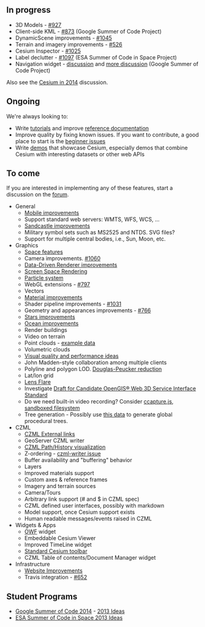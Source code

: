 ## In progress
* 3D Models - [#927](https://github.com/AnalyticalGraphicsInc/cesium/issues/927)
* Client-side KML - [#873](https://github.com/AnalyticalGraphicsInc/cesium/issues/873) (Google Summer of Code Project)
* DynamicScene improvements - [#1045](https://github.com/AnalyticalGraphicsInc/cesium/issues/1045)
* Terrain and imagery improvements - [#526](https://github.com/AnalyticalGraphicsInc/cesium/issues/526)
* Cesium Inspector - [#1025](https://github.com/AnalyticalGraphicsInc/cesium/issues/1025)
* Label declutter - [#1097](https://github.com/AnalyticalGraphicsInc/cesium/issues/1097) (ESA Summer of Code in Space Project)
* Navigation widget - [discussion](https://groups.google.com/forum/#!topic/cesium-dev/TcSLrG0MAnk) and [more discussion](https://groups.google.com/forum/#!topic/cesium-dev/OdhHnshN9fA) (Google Summer of Code Project)

Also see the [Cesium in 2014](https://groups.google.com/forum/#!topic/cesium-dev/cizxRxOEQ8I) discussion.

## Ongoing

We're always looking to:
* Write [tutorials](Tutorials-Details) and improve [reference documentation](http://cesiumjs.org/refdoc.html)
* Improve quality by fixing known issues.  If you want to contribute, a good place to start is the [beginner issues](https://github.com/AnalyticalGraphicsInc/cesium/issues?direction=desc&labels=beginner&page=1&sort=updated&state=open)
* Write [demos](http://cesiumjs.org/demos.html) that showcase Cesium, especially demos that combine Cesium with interesting datasets or other web APIs

## To come

If you are interested in implementing any of these features, start a discussion on the [forum](http://cesiumjs.org/forum.html).

* General
  * [Mobile improvements](Mobile-Details)
  * Support standard web servers: WMTS, WFS, WCS, ...
  * [Sandcastle improvements](Sandcastle-Details)
  * Military symbol sets such as MS2525 and NTDS.  SVG files?
  * Support for multiple central bodies, i.e., Sun, Moon, etc.
* Graphics
  * [Space features](Space-features)
  * Camera improvements. [#1060](https://github.com/AnalyticalGraphicsInc/cesium/issues/1060)
  * [Data-Driven Renderer improvements](Data-Driven-Renderer-Details)
  * [Screen Space Rendering](Screen-Space-Rendering-Details)
  * [Particle system](Particle-System-Details)
  * WebGL extensions - [#797](https://github.com/AnalyticalGraphicsInc/cesium/issues/797)
  * Vectors
  * [Material improvements](https://github.com/AnalyticalGraphicsInc/cesium/wiki/Material-System-Details)
  * Shader pipeline improvements - [#1031](https://github.com/AnalyticalGraphicsInc/cesium/issues/1031)
  * Geometry and appearances improvements - [#766](https://github.com/AnalyticalGraphicsInc/cesium/issues/766)
  * [Stars improvements](Stars-Details)
  * [Ocean improvements](Ocean-Details)
  * Render buildings
  * Video on terrain
  * Point clouds - [example data](http://kos.informatik.uni-osnabrueck.de/3Dscans/)
  * Volumetric clouds
  * [Visual quality and performance ideas](Visual-Quality-and-Performance-Details)
  * John Madden-style collaboration among multiple clients
  * Polyline and polygon LOD.  [Douglas-Peucker reduction](http://www.bowdoin.edu/~ltoma/teaching/cs350/spring06/Lecture-Handouts/hershberger92speeding.pdf)
  * Lat/lon grid
  * [Lens Flare](http://www.john-chapman.net/content.php?id=18)
  * Investigate [Draft for Candidate OpenGIS® Web 3D Service Interface Standard](portal.opengeospatial.org/files/?artifact_id=36390)
  * Do we need built-in video recording?  Consider [ccapture.js](https://github.com/spite/ccapture.js), [sandboxed filesystem](https://gist.github.com/4370822)
  * Tree generation - Possibly use [this data](http://glcf.umd.edu/data/) to generate global procedural trees.
* CZML
  * [CZML External links](External-links)
  * GeoServer CZML writer
  * [CZML Path/History visualization](CZML-History-visualization-details)
  * Z-ordering - [czml-writer issue](https://github.com/AnalyticalGraphicsInc/czml-writer/issues/20)
  * Buffer availability and "buffering" behavior
  * Layers
  * Improved materials support
  * Custom axes & reference frames
  * Imagery and terrain sources
  * Camera/Tours
  * Arbitrary link support (# and $ in CZML spec)
  * CZML defined user interfaces, possibly with markdown
  * Model support, once Cesium support exists
  * Human readable messages/events raised in CZML
* Widgets & Apps
  * [OWF](https://www.owfgoss.org/) widget
  * Embeddable Cesium Viewer
  * Improved TimeLine widget
  * [Standard Cesium toolbar](Cesium-standard-actions)
  * CZML Table of contents/Document Manager widget
* Infrastructure
  * [Website Improvements](Website-Improvement-Details)
  * Travis integration - [#652](https://github.com/AnalyticalGraphicsInc/cesium/issues/652)

## Student Programs

* [Google Summer of Code 2014](http://googleblog.blogspot.com/2013/10/50-million-lines-of-code-and-counting.html) - [2013 Ideas](Google-Summer-of-Code-Ideas)
* [ESA Summer of Code in Space 2013 Ideas](ESA-Summer-of-Code-in-Space-Ideas)